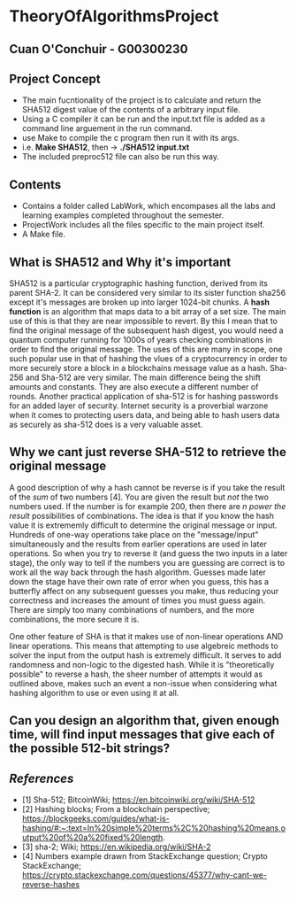 # TheoryOfAlgorithmsProject
## Cuan O'Conchuir - G00300230
## Project Concept
 - The main fucntionality of the project is to calculate and return the SHA512 digest value of the contents of a arbitrary input file.
 - Using a C compiler it can be run and the input.txt file is added as a command line arguement in the run command.
 - use Make to compile the c program then run it with its args.
 - i.e. **Make SHA512**, then -> **./SHA512 input.txt**
 - The included preproc512 file can also be run this way.

## Contents
 - Contains a folder called LabWork, which encompases all the labs and learning examples completed throughout the semester.
 - ProjectWork includes all the files specific to the main project itself.
 - A Make file.

## What is SHA512 and Why it's important

SHA512 is a particular cryptographic hashing function,  derived from its parent SHA-2. It can be considered very similar to its sister function sha256 except it's messages are broken up into larger 1024-bit chunks. A **hash function** is an algorithm that maps data to a bit array of a set size. The main use of this is that they are near impossible to revert. By this I mean that to find the original message of the subsequent hash digest, you would need a quantum computer running for 1000s of years checking combinations in order to find the original message. The uses of this are many in scope, one such popular use in that of hashing the vlues of a cryptocurrency in order to more securely store a block in a blockchains message value as a hash. Sha-256 and Sha-512 are very similar. The main difference being the shift amounts and constants. They are also execute a different number of rounds. Another practical application of sha-512 is for hashing passwords for an added layer of security. Internet security is a proverbial warzone when it comes to protecting users data, and being able to hash users data as securely as sha-512 does is a very valuable asset.

## Why we cant just reverse SHA-512 to retrieve the original message

A good description of why a hash cannot be reverse is if you take the result of the *sum* of two numbers [4]. You are given the result but *not* the two numbers used. If the number is for example 200, then there are *n power the result* possibilities of combinations. The idea is that if you know the hash value it is extrememly difficult to determine the original message or input. Hundreds of one-way operations take place on the "message/input" simultaneously and the results from earlier operations are used in later operations. So when you try to reverse it (and guess the two inputs in a later stage), the only way to tell if the numbers you are guessing are correct is to work all the way back through the hash algorithm. Guesses made later down the stage have their own rate of error when you guess, this has a butterfly affect on any subsequent guesses you make, thus reducing your correctness and increases the amount of times you must guess again. There are simply too many combinations of numbers, and the more combinations, the more secure it is. 
  
One other feature of SHA is that it makes use of non-linear operations AND linear operations. This means that attempting to use algebreic methods to solver the input from the output hash is extremely difficult. It serves to add randomness and non-logic to the digested hash. While it is "theoretically possible" to reverse a hash, the sheer number of attempts it would as outlined above, makes such an event a non-issue when considering what hashing algorithm to use or even using it at all.

## Can you design an algorithm that, given enough time, will find input messages that give each of the possible 512-bit strings?




## *References*
 - [1] Sha-512; BitcoinWiki; https://en.bitcoinwiki.org/wiki/SHA-512
 - [2] Hashing blocks; From a blockchain perspective; https://blockgeeks.com/guides/what-is-hashing/#:~:text=In%20simple%20terms%2C%20hashing%20means,output%20of%20a%20fixed%20length.
 - [3]  sha-2; Wiki; https://en.wikipedia.org/wiki/SHA-2
 - [4] Numbers example drawn from StackExchange question; Crypto StackExchange; https://crypto.stackexchange.com/questions/45377/why-cant-we-reverse-hashes
